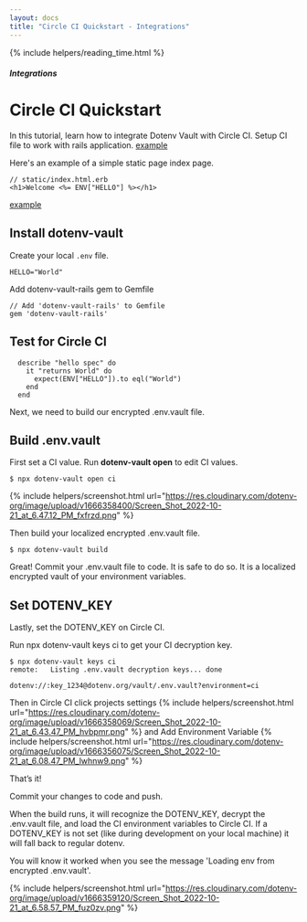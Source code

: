 ```yaml
---
layout: docs
title: "Circle CI Quickstart - Integrations"
---
```


{% include helpers/reading_time.html %}

##### Integrations

# Circle CI Quickstart

In this tutorial, learn how to integrate Dotenv Vault with Circle CI. Setup CI file to work with rails application. [example](https://github.com/dotenv-org/integration-example-circleci/blob/master/.circleci/config.yml) 

Here's an example of a simple static page index page.

```
// static/index.html.erb
<h1>Welcome <%= ENV["HELLO"] %></h1>
```
[example](https://github.com/dotenv-org/integration-example-circleci/blob/master/app/views/static/index.html.erb)

## Install dotenv-vault

Create your local `.env` file.

```
HELLO="World"
```

Add dotenv-vault-rails gem to Gemfile
```
// Add 'dotenv-vault-rails' to Gemfile
gem 'dotenv-vault-rails'
``` 

## Test for Circle CI
```
  describe "hello spec" do
    it "returns World" do
      expect(ENV["HELLO"]).to eql("World")
    end
  end
```

Next, we need to build our encrypted .env.vault file.

## Build .env.vault

First set a CI value. Run **dotenv-vault open** to edit CI values.

```
$ npx dotenv-vault open ci
```

{% include helpers/screenshot.html url="https://res.cloudinary.com/dotenv-org/image/upload/v1666358400/Screen_Shot_2022-10-21_at_6.47.12_PM_fxfrzd.png" %}

Then build your localized encrypted .env.vault file.

```
$ npx dotenv-vault build
```

Great! Commit your .env.vault file to code. It is safe to do so. It is a localized encrypted vault of your environment variables.

## Set DOTENV_KEY

Lastly, set the DOTENV_KEY on Circle CI.

Run npx dotenv-vault keys ci to get your CI decryption key.

```
$ npx dotenv-vault keys ci
remote:   Listing .env.vault decryption keys... done

dotenv://:key_1234@dotenv.org/vault/.env.vault?environment=ci
```

Then in Circle CI click projects settings 
{% include helpers/screenshot.html url="https://res.cloudinary.com/dotenv-org/image/upload/v1666358069/Screen_Shot_2022-10-21_at_6.43.47_PM_hvbpmr.png" %} and Add Environment Variable 
{% include helpers/screenshot.html url="https://res.cloudinary.com/dotenv-org/image/upload/v1666356075/Screen_Shot_2022-10-21_at_6.08.47_PM_lwhnw9.png" %}

That’s it!

Commit your changes to code and push.

When the build runs, it will recognize the DOTENV_KEY, decrypt the .env.vault file, and load the CI environment variables to Circle CI. If a DOTENV_KEY is not set (like during development on your local machine) it will fall back to regular dotenv.

You will know it worked when you see the message 'Loading env from encrypted .env.vault'.

{% include helpers/screenshot.html url="https://res.cloudinary.com/dotenv-org/image/upload/v1666359120/Screen_Shot_2022-10-21_at_6.58.57_PM_fuz0zv.png" %}
